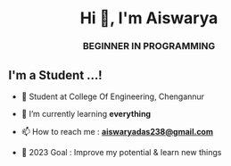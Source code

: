 <h1 align="center">Hi 👋, I'm Aiswarya </h1>
<h3 align="center">BEGINNER IN PROGRAMMING</h3>

## I'm a Student  ...!
- 🔭 Student at College Of Engineering, Chengannur

- 🌱 I’m currently learning **everything**

- 📫 How to reach me : **aiswaryadas238@gmail.com**
- 🥅 2023 Goal : Improve my potential & learn new things 
